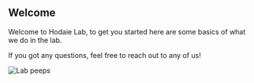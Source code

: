 ## Welcome

Welcome to Hodaie Lab, to get you started here are some basics of what we do in the lab.

If you got any questions, feel free to reach out to any of us!

![Lab peeps](https://www.hodaielab.com/uploads/2/4/3/1/24311369/published/img-20190612-195201_1.jpg)
